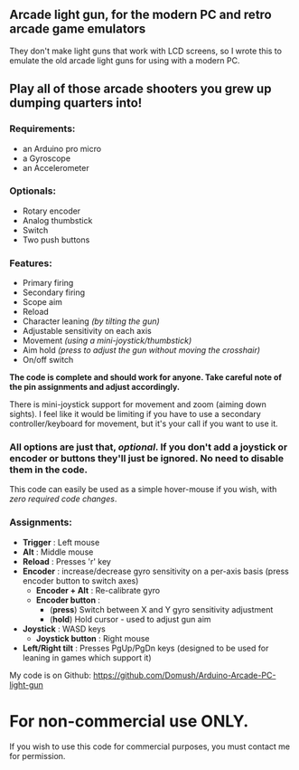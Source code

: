## Arcade light gun, for the modern PC and retro arcade game emulators

They don't make light guns that work with LCD screens, so I wrote this to emulate the old arcade light guns for using with a modern PC. 

## Play all of those arcade shooters you grew up dumping quarters into!

### Requirements:
- an Arduino pro micro
- a Gyroscope
- an Accelerometer

### Optionals:
- Rotary encoder
- Analog thumbstick
- Switch
- Two push buttons

### Features:
- Primary firing
- Secondary firing
- Scope aim
- Reload
- Character leaning _(by tilting the gun)_
- Adjustable sensitivity on each axis
- Movement _(using a mini-joystick/thumbstick)_
- Aim hold _(press to adjust the gun without moving the crosshair)_
- On/off switch

**The code is complete and should work for anyone. Take careful note of the pin assignments and adjust accordingly.**

There is mini-joystick support for movement and zoom (aiming down sights). I feel like it would be limiting if you have to use a secondary controller/keyboard for movement, but it's your call if you want to use it.

### All options are just that, _optional_. If you don't add a joystick or encoder or buttons they'll just be ignored. No need to disable them in the code.

This code can easily be used as a simple hover-mouse if you wish, with _zero required code changes_.

### Assignments:
- **Trigger** : Left mouse
- **Alt** : Middle mouse
- **Reload** : Presses 'r' key
- **Encoder** : increase/decrease gyro sensitivity on a per-axis basis (press encoder button to switch axes)
  - **Encoder + Alt** : Re-calibrate gyro
  - **Encoder button** :
    - (**press**) Switch between X and Y gyro sensitivity adjustment
    - (**hold**) Hold cursor - used to adjust gun aim
- **Joystick** : WASD keys
  - **Joystick button** : Right mouse
- **Left/Right tilt** : Presses PgUp/PgDn keys (designed to be used for leaning in games which support it)

My code is on Github: https://github.com/Domush/Arduino-Arcade-PC-light-gun

# For non-commercial use ONLY.
If you wish to use this code for commercial purposes, you must contact me for permission.
